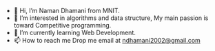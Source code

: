 - 👋 Hi, I’m Naman Dhamani from MNIT.
- 👀 I’m interested in algorithms and data structure, My main passion is toward Competitive programming.
- 🌱 I’m currently learning Web Development. 
- 📫 How to reach me Drop me email at ndhamani2002@gmail.com

<!---
Monsterkanha/Monsterkanha is a ✨ special ✨ repository because its `README.md` (this file) appears on your GitHub profile.
You can click the Preview link to take a look at your changes.
--->

